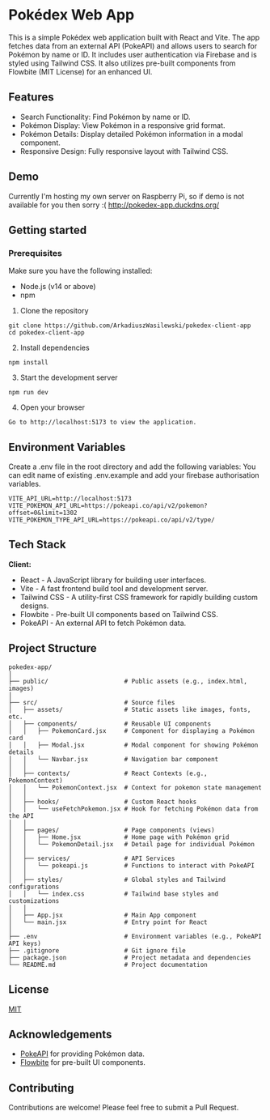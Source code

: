 # Pokédex Web App

This is a simple Pokédex web application built with React and Vite. The app fetches data from an external API (PokeAPI) and allows users to search for Pokémon by name or ID. It includes user authentication via Firebase and is styled using Tailwind CSS. It also utilizes pre-built components from Flowbite (MIT License) for an enhanced UI.

## Features

- Search Functionality: Find Pokémon by name or ID.
- Pokémon Display: View Pokémon in a responsive grid format.
- Pokémon Details: Display detailed Pokémon information in a modal component.
- Responsive Design: Fully responsive layout with Tailwind CSS.

## Demo

Currently I'm hosting my own server on Raspberry Pi, so if demo is not available for you then sorry :(
http://pokedex-app.duckdns.org/

## Getting started

### Prerequisites

Make sure you have the following installed:

- Node.js (v14 or above)
- npm

1. Clone the repository

```
git clone https://github.com/ArkadiuszWasilewski/pokedex-client-app
cd pokedex-client-app
```

2. Install dependencies

```
npm install
```

3. Start the development server

```
npm run dev
```

4. Open your browser

```
Go to http://localhost:5173 to view the application.

```

## Environment Variables

Create a .env file in the root directory and add the following variables:
You can edit name of existing .env.example and add your firebase authorisation variables.

```
VITE_API_URL=http://localhost:5173
VITE_POKEMON_API_URL=https://pokeapi.co/api/v2/pokemon?offset=0&limit=1302
VITE_POKEMON_TYPE_API_URL=https://pokeapi.co/api/v2/type/
```

## Tech Stack

**Client:**

- React - A JavaScript library for building user interfaces.
- Vite - A fast frontend build tool and development server.
- Tailwind CSS - A utility-first CSS framework for rapidly building custom designs.
- Flowbite - Pre-built UI components based on Tailwind CSS.
- PokeAPI - An external API to fetch Pokémon data.

## Project Structure

```
pokedex-app/
│
├── public/                     # Public assets (e.g., index.html, images)
│
├── src/                        # Source files
│   ├── assets/                 # Static assets like images, fonts, etc.
│   ├── components/             # Reusable UI components
│   │   ├── PokemonCard.jsx     # Component for displaying a Pokémon card
│   │   ├── Modal.jsx           # Modal component for showing Pokémon details
│   │   └── Navbar.jsx          # Navigation bar component
│   │
│   ├── contexts/               # React Contexts (e.g., PokemonContext)
│   │   └── PokemonContext.jsx  # Context for pokemon state management
│   │
│   ├── hooks/                  # Custom React hooks
│   │   └── useFetchPokemon.jsx # Hook for fetching Pokémon data from the API
│   │
│   ├── pages/                  # Page components (views)
│   │   ├── Home.jsx            # Home page with Pokémon grid
│   │   └── PokemonDetail.jsx   # Detail page for individual Pokémon
│   │
│   ├── services/               # API Services
│   │   └── pokeapi.js          # Functions to interact with PokeAPI
│   │
│   ├── styles/                 # Global styles and Tailwind configurations
│   │   └── index.css           # Tailwind base styles and customizations
│   │
│   ├── App.jsx                 # Main App component
│   └── main.jsx                # Entry point for React
│
├── .env                        # Environment variables (e.g., PokeAPI API keys)
├── .gitignore                  # Git ignore file
├── package.json                # Project metadata and dependencies
└── README.md                   # Project documentation

```

## License

[MIT](https://choosealicense.com/licenses/mit/)

## Acknowledgements

- [PokeAPI](https://pokeapi.co/docs/v2) for providing Pokémon data.
- [Flowbite](https://flowbite.com/docs/getting-started/introduction/) for pre-built UI components.

## Contributing

Contributions are welcome! Please feel free to submit a Pull Request.
